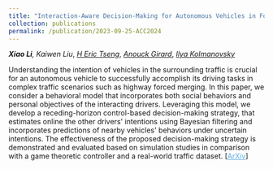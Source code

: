 ```yaml
---
title: "Interaction-Aware Decision-Making for Autonomous Vehicles in Forced Merging Scenario Leveraging Social Psychology Factors"
collection: publications
permalink: /publication/2023-09-25-ACC2024
---
```

<i><b>Xiao Li</b>,  Kaiwen Liu</i>, <a href="https://scholar.google.com/citations?hl=en&user=UWnwlu4AAAAJ" target="_blank"><i>H Eric Tseng</i></a>, <a href="https://vodca.engin.umich.edu/" target="_blank"><i>Anouck Girard</i></a>, <a href="https://sites.google.com/a/umich.edu/kolmanovsky/" target="_blank"><i>Ilya Kolmanovsky</i></a>

Understanding the intention of vehicles in the surrounding traffic is crucial for an autonomous vehicle to successfully accomplish its driving tasks in complex traffic scenarios such as highway forced merging. In this paper, we consider a behavioral model that incorporates both social behaviors and personal objectives of the interacting drivers. Leveraging this model, we develop a receding-horizon control-based decision-making strategy, that estimates online the other drivers' intentions using Bayesian filtering and incorporates predictions of nearby vehicles' behaviors under uncertain intentions. The effectiveness of the proposed decision-making strategy is demonstrated and evaluated based on simulation studies in comparison with a game theoretic controller and a real-world traffic dataset. [<a href="https://arxiv.org/abs/2309.14497" target="_blank" style="color:#5DADE2;">ArXiv</a>]

